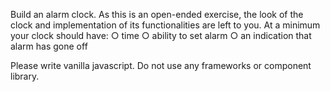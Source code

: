 Build an alarm clock. As this is an open-ended exercise, the look of the clock and implementation of its functionalities are left to you. At a minimum your clock should have:
○ time
○ ability to set alarm
○ an indication that alarm has gone off

Please write vanilla javascript. Do not use any frameworks or component library.
